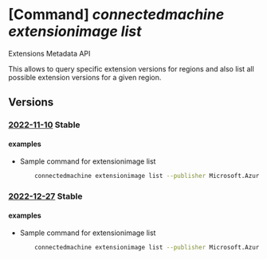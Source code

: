 # [Command] _connectedmachine extensionimage list_

Extensions Metadata API

This allows to query specific extension versions for regions and also list all possible extension versions for a given region.

## Versions

### [2022-11-10](/Resources/mgmt-plane/L3N1YnNjcmlwdGlvbnMve30vcHJvdmlkZXJzL21pY3Jvc29mdC5oeWJyaWRjb21wdXRlL2xvY2F0aW9ucy97fS9wdWJsaXNoZXJzL3t9L2V4dGVuc2lvbnR5cGVzL3t9L3ZlcnNpb25z/2022-11-10.xml) **Stable**

<!-- mgmt-plane /subscriptions/{}/providers/microsoft.hybridcompute/locations/{}/publishers/{}/extensiontypes/{}/versions 2022-11-10 -->

#### examples

- Sample command for extensionimage list
    ```bash
        connectedmachine extensionimage list --publisher Microsoft.AzureStack.Observability.Internal --extension-type EdgeRemoteSupport --location centraluseuap
    ```

### [2022-12-27](/Resources/mgmt-plane/L3N1YnNjcmlwdGlvbnMve30vcHJvdmlkZXJzL21pY3Jvc29mdC5oeWJyaWRjb21wdXRlL2xvY2F0aW9ucy97fS9wdWJsaXNoZXJzL3t9L2V4dGVuc2lvbnR5cGVzL3t9L3ZlcnNpb25z/2022-12-27.xml) **Stable**

<!-- mgmt-plane /subscriptions/{}/providers/microsoft.hybridcompute/locations/{}/publishers/{}/extensiontypes/{}/versions 2022-12-27 -->

#### examples

- Sample command for extensionimage list
    ```bash
        connectedmachine extensionimage list --publisher Microsoft.AzureStack.Observability.Internal --extension-type EdgeRemoteSupport --location centraluseuap
    ```
